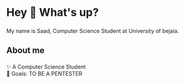 <h1 align="left">Hey 👋 What's up?</h1>

###

<p align="left">My name is Saad, Computer Science Student at University of bejaia.</p>

###

<h2 align="left">About me</h2>

###

<p align="left">✨ A Computer Science Student<br>🎯 Goals: TO BE A PENTESTER<br>


